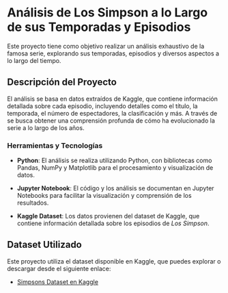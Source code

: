 # Análisis de Los Simpson a lo Largo de sus Temporadas y Episodios

Este proyecto tiene como objetivo realizar un análisis exhaustivo de la famosa serie, explorando sus temporadas, episodios y diversos aspectos a lo largo del tiempo.

## Descripción del Proyecto

El análisis se basa en datos extraídos de Kaggle, que contiene información detallada sobre cada episodio, incluyendo detalles como el título, la temporada, el número de espectadores, la clasificación y más. A través de  se busca obtener una comprensión profunda de cómo ha evolucionado la serie a lo largo de los años.

### Herramientas y Tecnologías

- **Python**: El análisis se realiza utilizando Python, con bibliotecas como Pandas, NumPy y Matplotlib para el procesamiento y visualización de datos.
  
- **Jupyter Notebook**: El código y los análisis se documentan en Jupyter Notebooks para facilitar la visualización y comprensión de los resultados.
  
- **Kaggle Dataset**: Los datos provienen del dataset de Kaggle, que contiene información detallada sobre los episodios de *Los Simpson*.


## Dataset Utilizado

Este proyecto utiliza el dataset disponible en Kaggle, que puedes explorar o descargar desde el siguiente enlace:

- [Simpsons Dataset en Kaggle](https://www.kaggle.com/datasets/prashant111/the-simpsons-dataset)
